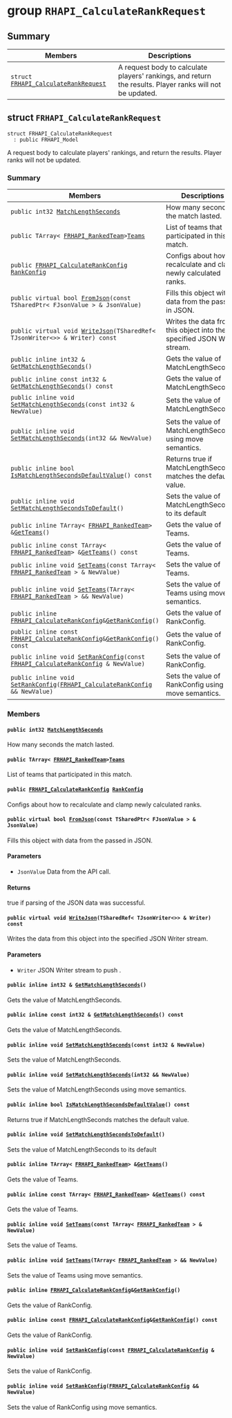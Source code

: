 # group `RHAPI_CalculateRankRequest` <a id="group__RHAPI__CalculateRankRequest"></a>

## Summary

 Members                        | Descriptions                                
--------------------------------|---------------------------------------------
`struct `[`FRHAPI_CalculateRankRequest`](#structFRHAPI__CalculateRankRequest) | A request body to calculate players&#39; rankings, and return the results. Player ranks will not be updated.

## struct `FRHAPI_CalculateRankRequest` <a id="structFRHAPI__CalculateRankRequest"></a>

```
struct FRHAPI_CalculateRankRequest
  : public FRHAPI_Model
```

A request body to calculate players&#39; rankings, and return the results. Player ranks will not be updated.

### Summary

 Members                        | Descriptions                                
--------------------------------|---------------------------------------------
`public int32 `[`MatchLengthSeconds`](#structFRHAPI__CalculateRankRequest_1abdc15b22039fabcfbbe19eb71f42aabc) | How many seconds the match lasted.
`public TArray< `[`FRHAPI_RankedTeam`](RHAPI_RankedTeam.md#structFRHAPI__RankedTeam)` > `[`Teams`](#structFRHAPI__CalculateRankRequest_1a36cb9d13dcff36596acf302d354df057) | List of teams that participated in this match.
`public `[`FRHAPI_CalculateRankConfig`](RHAPI_CalculateRankConfig.md#structFRHAPI__CalculateRankConfig)` `[`RankConfig`](#structFRHAPI__CalculateRankRequest_1abdacac8e5f9da41c4ba102fcde2a458f) | Configs about how to recalculate and clamp newly calculated ranks.
`public virtual bool `[`FromJson`](#structFRHAPI__CalculateRankRequest_1a7b5c79755dc40620b1edaa921339462c)`(const TSharedPtr< FJsonValue > & JsonValue)` | Fills this object with data from the passed in JSON.
`public virtual void `[`WriteJson`](#structFRHAPI__CalculateRankRequest_1a39f4279e6c25b138e368bce1bc51eb44)`(TSharedRef< TJsonWriter<>> & Writer) const` | Writes the data from this object into the specified JSON Writer stream.
`public inline int32 & `[`GetMatchLengthSeconds`](#structFRHAPI__CalculateRankRequest_1a893175b3d81dbde856db066d308ef801)`()` | Gets the value of MatchLengthSeconds.
`public inline const int32 & `[`GetMatchLengthSeconds`](#structFRHAPI__CalculateRankRequest_1a45272a3078d5813c8f024e80e68384c3)`() const` | Gets the value of MatchLengthSeconds.
`public inline void `[`SetMatchLengthSeconds`](#structFRHAPI__CalculateRankRequest_1a2fadfce6e422d71f37b766603ffe10ab)`(const int32 & NewValue)` | Sets the value of MatchLengthSeconds.
`public inline void `[`SetMatchLengthSeconds`](#structFRHAPI__CalculateRankRequest_1a59157bf6fe32cef3e43df7344139d15b)`(int32 && NewValue)` | Sets the value of MatchLengthSeconds using move semantics.
`public inline bool `[`IsMatchLengthSecondsDefaultValue`](#structFRHAPI__CalculateRankRequest_1a5e1d277b23b382cb124ffe95d16109cd)`() const` | Returns true if MatchLengthSeconds matches the default value.
`public inline void `[`SetMatchLengthSecondsToDefault`](#structFRHAPI__CalculateRankRequest_1a3eca4ae63014e56303ee7c3202e5b1ec)`()` | Sets the value of MatchLengthSeconds to its default
`public inline TArray< `[`FRHAPI_RankedTeam`](RHAPI_RankedTeam.md#structFRHAPI__RankedTeam)` > & `[`GetTeams`](#structFRHAPI__CalculateRankRequest_1a049d69e27de8177ea4776636a1c84ca8)`()` | Gets the value of Teams.
`public inline const TArray< `[`FRHAPI_RankedTeam`](RHAPI_RankedTeam.md#structFRHAPI__RankedTeam)` > & `[`GetTeams`](#structFRHAPI__CalculateRankRequest_1a08f27bbb6fe5c9b926eb8b13eff366c3)`() const` | Gets the value of Teams.
`public inline void `[`SetTeams`](#structFRHAPI__CalculateRankRequest_1a75cc8da345194a40404a2eeba1bcb9a9)`(const TArray< `[`FRHAPI_RankedTeam`](RHAPI_RankedTeam.md#structFRHAPI__RankedTeam)` > & NewValue)` | Sets the value of Teams.
`public inline void `[`SetTeams`](#structFRHAPI__CalculateRankRequest_1ab02e568131b970e9a903c73827c08367)`(TArray< `[`FRHAPI_RankedTeam`](RHAPI_RankedTeam.md#structFRHAPI__RankedTeam)` > && NewValue)` | Sets the value of Teams using move semantics.
`public inline `[`FRHAPI_CalculateRankConfig`](RHAPI_CalculateRankConfig.md#structFRHAPI__CalculateRankConfig)` & `[`GetRankConfig`](#structFRHAPI__CalculateRankRequest_1a06847f0cbc5337ecc4ffe02afccbd3e8)`()` | Gets the value of RankConfig.
`public inline const `[`FRHAPI_CalculateRankConfig`](RHAPI_CalculateRankConfig.md#structFRHAPI__CalculateRankConfig)` & `[`GetRankConfig`](#structFRHAPI__CalculateRankRequest_1a696552bf251024ddf2e65dd213fe70a3)`() const` | Gets the value of RankConfig.
`public inline void `[`SetRankConfig`](#structFRHAPI__CalculateRankRequest_1a4685b3f2a9b125414e3639ecddf97b0d)`(const `[`FRHAPI_CalculateRankConfig`](RHAPI_CalculateRankConfig.md#structFRHAPI__CalculateRankConfig)` & NewValue)` | Sets the value of RankConfig.
`public inline void `[`SetRankConfig`](#structFRHAPI__CalculateRankRequest_1a6e6ff193b6e5007f232c30704b477fb9)`(`[`FRHAPI_CalculateRankConfig`](RHAPI_CalculateRankConfig.md#structFRHAPI__CalculateRankConfig)` && NewValue)` | Sets the value of RankConfig using move semantics.

### Members

#### `public int32 `[`MatchLengthSeconds`](#structFRHAPI__CalculateRankRequest_1abdc15b22039fabcfbbe19eb71f42aabc) <a id="structFRHAPI__CalculateRankRequest_1abdc15b22039fabcfbbe19eb71f42aabc"></a>

How many seconds the match lasted.

#### `public TArray< `[`FRHAPI_RankedTeam`](RHAPI_RankedTeam.md#structFRHAPI__RankedTeam)` > `[`Teams`](#structFRHAPI__CalculateRankRequest_1a36cb9d13dcff36596acf302d354df057) <a id="structFRHAPI__CalculateRankRequest_1a36cb9d13dcff36596acf302d354df057"></a>

List of teams that participated in this match.

#### `public `[`FRHAPI_CalculateRankConfig`](RHAPI_CalculateRankConfig.md#structFRHAPI__CalculateRankConfig)` `[`RankConfig`](#structFRHAPI__CalculateRankRequest_1abdacac8e5f9da41c4ba102fcde2a458f) <a id="structFRHAPI__CalculateRankRequest_1abdacac8e5f9da41c4ba102fcde2a458f"></a>

Configs about how to recalculate and clamp newly calculated ranks.

#### `public virtual bool `[`FromJson`](#structFRHAPI__CalculateRankRequest_1a7b5c79755dc40620b1edaa921339462c)`(const TSharedPtr< FJsonValue > & JsonValue)` <a id="structFRHAPI__CalculateRankRequest_1a7b5c79755dc40620b1edaa921339462c"></a>

Fills this object with data from the passed in JSON.

#### Parameters
* `JsonValue` Data from the API call.

#### Returns
true if parsing of the JSON data was successful.

#### `public virtual void `[`WriteJson`](#structFRHAPI__CalculateRankRequest_1a39f4279e6c25b138e368bce1bc51eb44)`(TSharedRef< TJsonWriter<>> & Writer) const` <a id="structFRHAPI__CalculateRankRequest_1a39f4279e6c25b138e368bce1bc51eb44"></a>

Writes the data from this object into the specified JSON Writer stream.

#### Parameters
* `Writer` JSON Writer stream to push .

#### `public inline int32 & `[`GetMatchLengthSeconds`](#structFRHAPI__CalculateRankRequest_1a893175b3d81dbde856db066d308ef801)`()` <a id="structFRHAPI__CalculateRankRequest_1a893175b3d81dbde856db066d308ef801"></a>

Gets the value of MatchLengthSeconds.

#### `public inline const int32 & `[`GetMatchLengthSeconds`](#structFRHAPI__CalculateRankRequest_1a45272a3078d5813c8f024e80e68384c3)`() const` <a id="structFRHAPI__CalculateRankRequest_1a45272a3078d5813c8f024e80e68384c3"></a>

Gets the value of MatchLengthSeconds.

#### `public inline void `[`SetMatchLengthSeconds`](#structFRHAPI__CalculateRankRequest_1a2fadfce6e422d71f37b766603ffe10ab)`(const int32 & NewValue)` <a id="structFRHAPI__CalculateRankRequest_1a2fadfce6e422d71f37b766603ffe10ab"></a>

Sets the value of MatchLengthSeconds.

#### `public inline void `[`SetMatchLengthSeconds`](#structFRHAPI__CalculateRankRequest_1a59157bf6fe32cef3e43df7344139d15b)`(int32 && NewValue)` <a id="structFRHAPI__CalculateRankRequest_1a59157bf6fe32cef3e43df7344139d15b"></a>

Sets the value of MatchLengthSeconds using move semantics.

#### `public inline bool `[`IsMatchLengthSecondsDefaultValue`](#structFRHAPI__CalculateRankRequest_1a5e1d277b23b382cb124ffe95d16109cd)`() const` <a id="structFRHAPI__CalculateRankRequest_1a5e1d277b23b382cb124ffe95d16109cd"></a>

Returns true if MatchLengthSeconds matches the default value.

#### `public inline void `[`SetMatchLengthSecondsToDefault`](#structFRHAPI__CalculateRankRequest_1a3eca4ae63014e56303ee7c3202e5b1ec)`()` <a id="structFRHAPI__CalculateRankRequest_1a3eca4ae63014e56303ee7c3202e5b1ec"></a>

Sets the value of MatchLengthSeconds to its default

#### `public inline TArray< `[`FRHAPI_RankedTeam`](RHAPI_RankedTeam.md#structFRHAPI__RankedTeam)` > & `[`GetTeams`](#structFRHAPI__CalculateRankRequest_1a049d69e27de8177ea4776636a1c84ca8)`()` <a id="structFRHAPI__CalculateRankRequest_1a049d69e27de8177ea4776636a1c84ca8"></a>

Gets the value of Teams.

#### `public inline const TArray< `[`FRHAPI_RankedTeam`](RHAPI_RankedTeam.md#structFRHAPI__RankedTeam)` > & `[`GetTeams`](#structFRHAPI__CalculateRankRequest_1a08f27bbb6fe5c9b926eb8b13eff366c3)`() const` <a id="structFRHAPI__CalculateRankRequest_1a08f27bbb6fe5c9b926eb8b13eff366c3"></a>

Gets the value of Teams.

#### `public inline void `[`SetTeams`](#structFRHAPI__CalculateRankRequest_1a75cc8da345194a40404a2eeba1bcb9a9)`(const TArray< `[`FRHAPI_RankedTeam`](RHAPI_RankedTeam.md#structFRHAPI__RankedTeam)` > & NewValue)` <a id="structFRHAPI__CalculateRankRequest_1a75cc8da345194a40404a2eeba1bcb9a9"></a>

Sets the value of Teams.

#### `public inline void `[`SetTeams`](#structFRHAPI__CalculateRankRequest_1ab02e568131b970e9a903c73827c08367)`(TArray< `[`FRHAPI_RankedTeam`](RHAPI_RankedTeam.md#structFRHAPI__RankedTeam)` > && NewValue)` <a id="structFRHAPI__CalculateRankRequest_1ab02e568131b970e9a903c73827c08367"></a>

Sets the value of Teams using move semantics.

#### `public inline `[`FRHAPI_CalculateRankConfig`](RHAPI_CalculateRankConfig.md#structFRHAPI__CalculateRankConfig)` & `[`GetRankConfig`](#structFRHAPI__CalculateRankRequest_1a06847f0cbc5337ecc4ffe02afccbd3e8)`()` <a id="structFRHAPI__CalculateRankRequest_1a06847f0cbc5337ecc4ffe02afccbd3e8"></a>

Gets the value of RankConfig.

#### `public inline const `[`FRHAPI_CalculateRankConfig`](RHAPI_CalculateRankConfig.md#structFRHAPI__CalculateRankConfig)` & `[`GetRankConfig`](#structFRHAPI__CalculateRankRequest_1a696552bf251024ddf2e65dd213fe70a3)`() const` <a id="structFRHAPI__CalculateRankRequest_1a696552bf251024ddf2e65dd213fe70a3"></a>

Gets the value of RankConfig.

#### `public inline void `[`SetRankConfig`](#structFRHAPI__CalculateRankRequest_1a4685b3f2a9b125414e3639ecddf97b0d)`(const `[`FRHAPI_CalculateRankConfig`](RHAPI_CalculateRankConfig.md#structFRHAPI__CalculateRankConfig)` & NewValue)` <a id="structFRHAPI__CalculateRankRequest_1a4685b3f2a9b125414e3639ecddf97b0d"></a>

Sets the value of RankConfig.

#### `public inline void `[`SetRankConfig`](#structFRHAPI__CalculateRankRequest_1a6e6ff193b6e5007f232c30704b477fb9)`(`[`FRHAPI_CalculateRankConfig`](RHAPI_CalculateRankConfig.md#structFRHAPI__CalculateRankConfig)` && NewValue)` <a id="structFRHAPI__CalculateRankRequest_1a6e6ff193b6e5007f232c30704b477fb9"></a>

Sets the value of RankConfig using move semantics.

